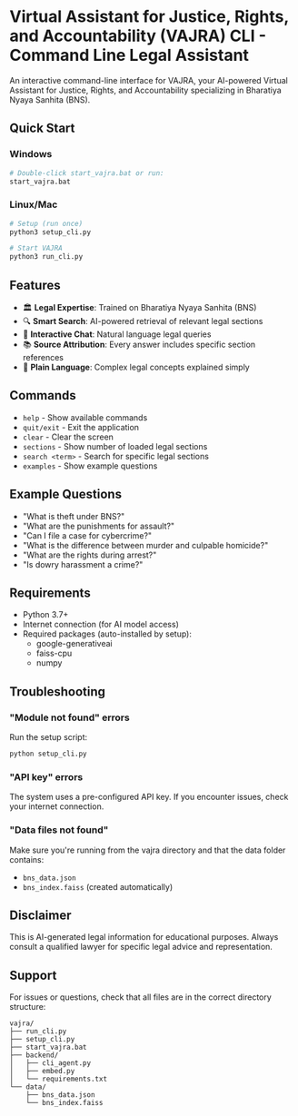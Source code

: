 # Virtual Assistant for Justice, Rights, and Accountability (VAJRA) CLI - Command Line Legal Assistant

An interactive command-line interface for VAJRA, your AI-powered Virtual Assistant for Justice, Rights, and Accountability specializing in Bharatiya Nyaya Sanhita (BNS).

## Quick Start

### Windows
```bash
# Double-click start_vajra.bat or run:
start_vajra.bat
```

### Linux/Mac
```bash
# Setup (run once)
python3 setup_cli.py

# Start VAJRA
python3 run_cli.py
```

## Features

- 🏛️ **Legal Expertise**: Trained on Bharatiya Nyaya Sanhita (BNS)
- 🔍 **Smart Search**: AI-powered retrieval of relevant legal sections
- 💬 **Interactive Chat**: Natural language legal queries
- 📚 **Source Attribution**: Every answer includes specific section references
- 🎯 **Plain Language**: Complex legal concepts explained simply

## Commands

- `help` - Show available commands
- `quit/exit` - Exit the application
- `clear` - Clear the screen
- `sections` - Show number of loaded legal sections
- `search <term>` - Search for specific legal sections
- `examples` - Show example questions

## Example Questions

- "What is theft under BNS?"
- "What are the punishments for assault?"
- "Can I file a case for cybercrime?"
- "What is the difference between murder and culpable homicide?"
- "What are the rights during arrest?"
- "Is dowry harassment a crime?"

## Requirements

- Python 3.7+
- Internet connection (for AI model access)
- Required packages (auto-installed by setup):
  - google-generativeai
  - faiss-cpu
  - numpy

## Troubleshooting

### "Module not found" errors
Run the setup script:
```bash
python setup_cli.py
```

### "API key" errors
The system uses a pre-configured API key. If you encounter issues, check your internet connection.

### "Data files not found"
Make sure you're running from the vajra directory and that the data folder contains:
- `bns_data.json`
- `bns_index.faiss` (created automatically)

## Disclaimer

This is AI-generated legal information for educational purposes. Always consult a qualified lawyer for specific legal advice and representation.

## Support

For issues or questions, check that all files are in the correct directory structure:
```
vajra/
├── run_cli.py
├── setup_cli.py
├── start_vajra.bat
├── backend/
│   ├── cli_agent.py
│   ├── embed.py
│   └── requirements.txt
└── data/
    ├── bns_data.json
    └── bns_index.faiss
```